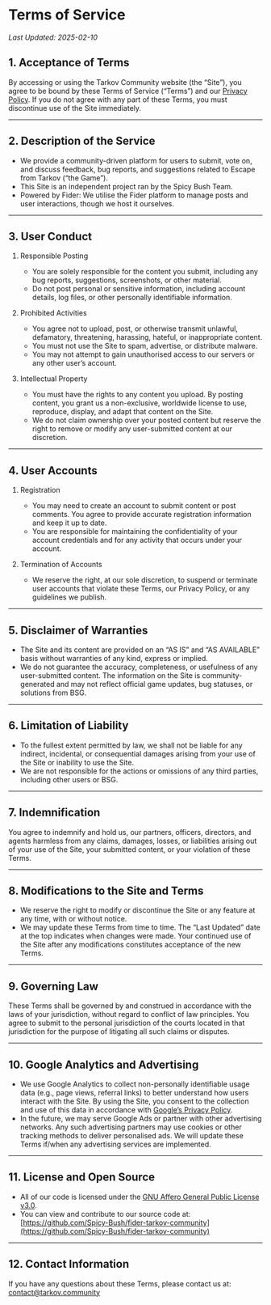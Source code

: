 # Terms of Service

_Last Updated: 2025-02-10_

## 1. Acceptance of Terms
By accessing or using the Tarkov Community website (the “Site”), you agree to be bound by these Terms of Service (“Terms”) and our [Privacy Policy](/privacy). If you do not agree with any part of these Terms, you must discontinue use of the Site immediately.

---

## 2. Description of the Service
- We provide a community-driven platform for users to submit, vote on, and discuss feedback, bug reports, and suggestions related to Escape from Tarkov (“the Game”).  
- This Site is an independent project ran by the Spicy Bush Team. 
- Powered by Fider: We utilise the Fider platform to manage posts and user interactions, though we host it ourselves.

---

## 3. User Conduct
1. Responsible Posting  
   - You are solely responsible for the content you submit, including any bug reports, suggestions, screenshots, or other material.  
   - Do not post personal or sensitive information, including account details, log files, or other personally identifiable information.  

2. Prohibited Activities  
   - You agree not to upload, post, or otherwise transmit unlawful, defamatory, threatening, harassing, hateful, or inappropriate content.  
   - You must not use the Site to spam, advertise, or distribute malware.  
   - You may not attempt to gain unauthorised access to our servers or any other user’s account.

3. Intellectual Property  
   - You must have the rights to any content you upload. By posting content, you grant us a non-exclusive, worldwide license to use, reproduce, display, and adapt that content on the Site.  
   - We do not claim ownership over your posted content but reserve the right to remove or modify any user-submitted content at our discretion.

---

## 4. User Accounts

1. Registration  
   - You may need to create an account to submit content or post comments. You agree to provide accurate registration information and keep it up to date.  
   - You are responsible for maintaining the confidentiality of your account credentials and for any activity that occurs under your account.

2. Termination of Accounts  
   - We reserve the right, at our sole discretion, to suspend or terminate user accounts that violate these Terms, our Privacy Policy, or any guidelines we publish.

---

## 5. Disclaimer of Warranties
- The Site and its content are provided on an “AS IS” and “AS AVAILABLE” basis without warranties of any kind, express or implied.  
- We do not guarantee the accuracy, completeness, or usefulness of any user-submitted content. The information on the Site is community-generated and may not reflect official game updates, bug statuses, or solutions from BSG.

---

## 6. Limitation of Liability
- To the fullest extent permitted by law, we shall not be liable for any indirect, incidental, or consequential damages arising from your use of the Site or inability to use the Site.  
- We are not responsible for the actions or omissions of any third parties, including other users or BSG.

---

## 7. Indemnification
You agree to indemnify and hold us, our partners, officers, directors, and agents harmless from any claims, damages, losses, or liabilities arising out of your use of the Site, your submitted content, or your violation of these Terms.

---

## 8. Modifications to the Site and Terms
- We reserve the right to modify or discontinue the Site or any feature at any time, with or without notice.  
- We may update these Terms from time to time. The “Last Updated” date at the top indicates when changes were made. Your continued use of the Site after any modifications constitutes acceptance of the new Terms.

---

## 9. Governing Law
These Terms shall be governed by and construed in accordance with the laws of your jurisdiction, without regard to conflict of law principles. You agree to submit to the personal jurisdiction of the courts located in that jurisdiction for the purpose of litigating all such claims or disputes.

---

## 10. Google Analytics and Advertising
- We use Google Analytics to collect non-personally identifiable usage data (e.g., page views, referral links) to better understand how users interact with the Site. By using the Site, you consent to the collection and use of this data in accordance with [Google’s Privacy Policy](https://policies.google.com/privacy).  
- In the future, we may serve Google Ads or partner with other advertising networks. Any such advertising partners may use cookies or other tracking methods to deliver personalised ads. We will update these Terms if/when any advertising services are implemented.

---

## 11. License and Open Source
- All of our code is licensed under the [GNU Affero General Public License v3.0](https://www.gnu.org/licenses/agpl-3.0.html).  
- You can view and contribute to our source code at:  
  [https://github.com/Spicy-Bush/fider-tarkov-community](https://github.com/Spicy-Bush/fider-tarkov-community)

---

## 12. Contact Information
If you have any questions about these Terms, please contact us at:  
[contact@tarkov.community](mailto:contact@tarkov.community)
